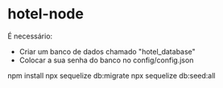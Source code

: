 # hotel-node

É necessário:

* Criar um banco de dados chamado "hotel_database"
* Colocar a sua senha do banco no config/config.json

npm install
npx sequelize db:migrate
npx sequelize db:seed:all